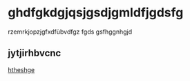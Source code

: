 
# ghdfgkdgjqsjgsdjgmldfjgdsfg
rzemrkjopzjgfxdfùbvdfgz
fgds
gsfhggnhgjd
## jytjirhbvcnc
[htheshge](www.google.fr)